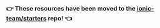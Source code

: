### :point_right: These resources have been moved to the [ionic-team/starters](https://github.com/ionic-team/starters/tree/master/integrations/cordova/resources) repo! :point_left:

